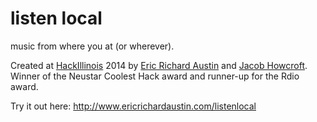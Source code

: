 # listen local
music from where you at (or wherever).

Created at <a href="http://www.hackillinois.org">HackIllinois</a> 2014 by <a href="http://www.github.com/fenderic">Eric Richard Austin</a> and <a href="http://www.github.com/jhowcrof">Jacob Howcroft</a>.  Winner of the Neustar Coolest Hack award and runner-up for the Rdio award. 

Try it out here:
<a href="http://www.ericrichardaustin.com/listenlocal">http://www.ericrichardaustin.com/listenlocal</a>